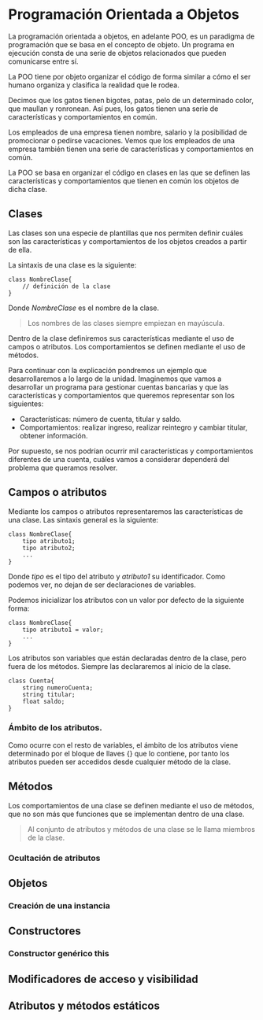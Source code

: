---
---
# Programación Orientada a Objetos

La programación orientada a objetos, en adelante POO, es un paradigma de programación que se basa en el concepto de objeto. Un programa en ejecución consta de una serie de objetos relacionados que pueden comunicarse entre sí.

La POO tiene por objeto organizar el código de forma similar a cómo el ser humano organiza y clasifica la realidad que le rodea.

Decimos que los gatos tienen bigotes, patas, pelo de un determinado color, que maullan y ronronean. Así pues, los gatos tienen una serie de características y comportamientos en común.

Los empleados de una empresa tienen nombre, salario y la posibilidad de promocionar o pedirse vacaciones. Vemos que los empleados de una empresa también tienen una serie de características y comportamientos en común.

La POO se basa en organizar el código en clases en las que se definen las características y comportamientos que tienen en común los objetos de dicha clase.

## Clases
Las clases son una especie de plantillas que nos permiten definir cuáles son las características y comportamientos de los objetos creados a partir de ella.

La sintaxis de una clase es la siguiente:

    class NombreClase{
        // definición de la clase
    }

Donde _NombreClase_ es el nombre de la clase.

> Los nombres de las clases siempre empiezan en mayúscula.

Dentro de la clase definiremos sus características mediante el uso de campos o atributos. Los comportamientos se definen mediante el uso de métodos.

Para continuar con la explicación pondremos un ejemplo que desarrollaremos a lo largo de la unidad. Imaginemos que vamos a desarrollar un programa para gestionar cuentas bancarias y que las características y comportamientos que queremos representar son los siguientes:

- Características: número de cuenta, titular y saldo.
- Comportamientos: realizar ingreso, realizar reintegro y cambiar titular, obtener información.

Por supuesto, se nos podrían ocurrir mil características y comportamientos diferentes de una cuenta, cuáles vamos a considerar dependerá del problema que queramos resolver.

## Campos o atributos
Mediante los campos o atributos representaremos las características de una clase. Las sintaxis general es la siguiente:

    class NombreClase{
        tipo atributo1;
        tipo atributo2;
        ...
    }

Donde _tipo_ es el tipo del atributo y _atributo1_ su identificador. Como podemos ver, no dejan de ser declaraciones de variables.

Podemos inicializar los atributos con un valor por defecto de la siguiente forma:

    class NombreClase{
        tipo atributo1 = valor;
        ...
    }

Los atributos son variables que están declaradas dentro de la clase, pero fuera de los métodos. Siempre las declararemos al inicio de la clase.

    class Cuenta{
        string numeroCuenta;
        string titular;
        float saldo;
    }

### Ámbito de los atributos.
Como ocurre con el resto de variables, el ámbito de los atributos viene determinado por el bloque de llaves {} que lo contiene, por tanto los atributos pueden ser accedidos desde cualquier método de la clase.

## Métodos

Los comportamientos de una clase se definen mediante el uso de métodos, que no son más que funciones que se implementan dentro de una clase.

> Al conjunto de atributos y métodos de una clase se le llama miembros de la clase.

### Ocultación de atributos

## Objetos
### Creación de una instancia
## Constructores
### Constructor genérico this
## Modificadores de acceso y visibilidad
## Atributos y métodos estáticos
